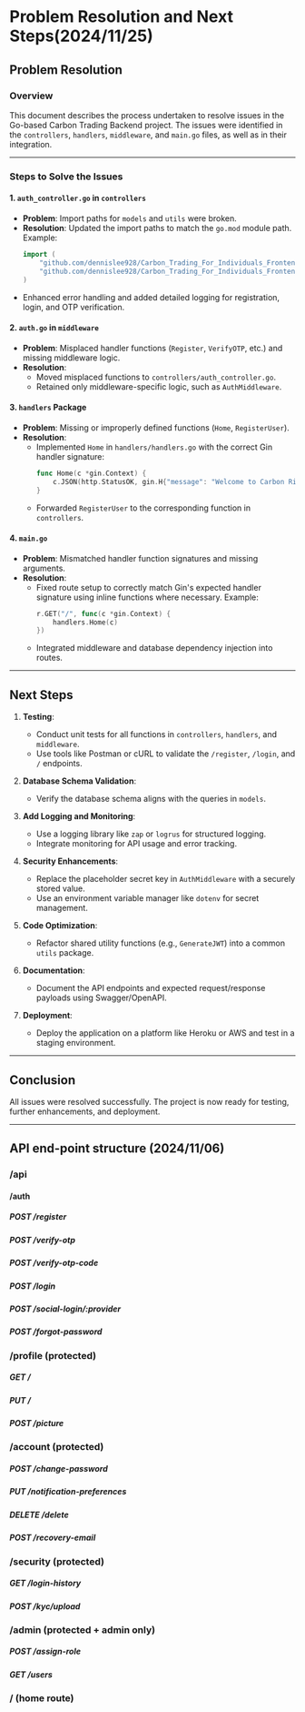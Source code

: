 # Problem Resolution and Next Steps(2024/11/25)

## Problem Resolution

### Overview

This document describes the process undertaken to resolve issues in the Go-based Carbon Trading Backend project. The issues were identified in the `controllers`, `handlers`, `middleware`, and `main.go` files, as well as in their integration.

---

### Steps to Solve the Issues

#### 1. `auth_controller.go` in `controllers`

- **Problem**: Import paths for `models` and `utils` were broken.
- **Resolution**: Updated the import paths to match the `go.mod` module path. Example:
  ```go
  import (
      "github.com/dennislee928/Carbon_Trading_For_Individuals_Frontend/backend/models"
      "github.com/dennislee928/Carbon_Trading_For_Individuals_Frontend/backend/utils"
  )
  ```
- Enhanced error handling and added detailed logging for registration, login, and OTP verification.

#### 2. `auth.go` in `middleware`

- **Problem**: Misplaced handler functions (`Register`, `VerifyOTP`, etc.) and missing middleware logic.
- **Resolution**:
  - Moved misplaced functions to `controllers/auth_controller.go`.
  - Retained only middleware-specific logic, such as `AuthMiddleware`.

#### 3. `handlers` Package

- **Problem**: Missing or improperly defined functions (`Home`, `RegisterUser`).
- **Resolution**:
  - Implemented `Home` in `handlers/handlers.go` with the correct Gin handler signature:
    ```go
    func Home(c *gin.Context) {
        c.JSON(http.StatusOK, gin.H{"message": "Welcome to Carbon Rights Backend API"})
    }
    ```
  - Forwarded `RegisterUser` to the corresponding function in `controllers`.

#### 4. `main.go`

- **Problem**: Mismatched handler function signatures and missing arguments.
- **Resolution**:
  - Fixed route setup to correctly match Gin's expected handler signature using inline functions where necessary. Example:
    ```go
    r.GET("/", func(c *gin.Context) {
        handlers.Home(c)
    })
    ```
  - Integrated middleware and database dependency injection into routes.

---

## Next Steps

1. **Testing**:

   - Conduct unit tests for all functions in `controllers`, `handlers`, and `middleware`.
   - Use tools like Postman or cURL to validate the `/register`, `/login`, and `/` endpoints.

2. **Database Schema Validation**:

   - Verify the database schema aligns with the queries in `models`.

3. **Add Logging and Monitoring**:

   - Use a logging library like `zap` or `logrus` for structured logging.
   - Integrate monitoring for API usage and error tracking.

4. **Security Enhancements**:

   - Replace the placeholder secret key in `AuthMiddleware` with a securely stored value.
   - Use an environment variable manager like `dotenv` for secret management.

5. **Code Optimization**:

   - Refactor shared utility functions (e.g., `GenerateJWT`) into a common `utils` package.

6. **Documentation**:

   - Document the API endpoints and expected request/response payloads using Swagger/OpenAPI.

7. **Deployment**:
   - Deploy the application on a platform like Heroku or AWS and test in a staging environment.

---

## Conclusion

All issues were resolved successfully. The project is now ready for testing, further enhancements, and deployment.

---

## API end-point structure (2024/11/06)

### /api

#### /auth

##### POST /register

##### POST /verify-otp

##### POST /verify-otp-code

##### POST /login

##### POST /social-login/:provider

##### POST /forgot-password

### /profile (protected)

##### GET /

##### PUT /

##### POST /picture

### /account (protected)

##### POST /change-password

##### PUT /notification-preferences

##### DELETE /delete

##### POST /recovery-email

### /security (protected)

##### GET /login-history

##### POST /kyc/upload

### /admin (protected + admin only)

##### POST /assign-role

##### GET /users

### / (home route)
